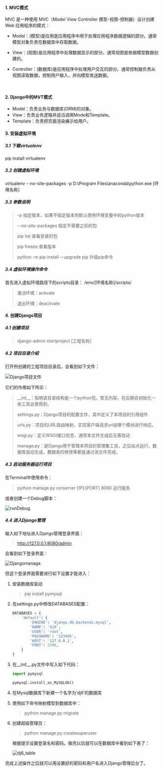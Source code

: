 #### 1. MVC模式

MVC 是一种使用 MVC（Model View Controller 模型-视图-控制器）设计创建 Web 应用程序的模式：

+ Model：(模型)是应用是应用程序中用于处理应用程序数据逻辑的部分。通常模型对象负责在数据库中存取数据。

+ View：(视图)是应用程序中处理数据显示的部分。通常视图是依据模型数据创建的。

+ Controller：(数据库)是应用程序中处理用户交互的部分。通常控制器负责从视图读取数据，控制用户输入，并向模型发送数据。

  ​

#### 2. Django中的MVT模式

+ Model：负责业务与数据库(ORM)的对象。
+ View：负责业务逻辑并适当调用Mode和Template。
+ Template：负责把页面渲染展示给用户。




#### 3. 安装虚拟环境

##### 3.1 下载virtualenv

pip install virtualenv

##### 3.2 创建虚拟环境

virtualenv --no-site-packages -p D:\Program Files\anaconda\python.exe [环境名称]

##### 3.3 参数说明

> -p 指定版本，如果不指定版本则默认使用环境变量中的python版本
>
> --no-site-packages 指定不需要之前的包
>
> pip list 查看安装的包
>
> pip freeze 查看版本
>
> python -m pip install --upgrade pip 升级pip命令

##### 3.4 虚拟环境操作命令

首先进入虚拟环境路径下的scripts目录： /env/[环境名称]/scripts/

> 激活环境：activate
>
> 退出环境：deactivate



#### 4. 创建Django项目

##### 4.1 创建项目

> django-admin startproject [工程名称]

##### 4.2 项目目录介绍

打开所创建的工程项目目录后，会看到如下文件：

![Django项目文件](E:\千锋上课\python课堂代码\第四阶段\day41\Django项目文件.jpg)

它们的作用如下所示：

>_\_int\_\_：指明该目录结构是一个python包，暂无内容，在后期会初始化一些工具会使用到。
>
>settings.py：Django项目的配置文件，其中定义了本项目的引用组件
>
>urls.py：项目的URL路由映射，实现客户端请求url由哪个模块进行响应。
>
>wsgi.py：定义WSGI接口信息，通常本文件生成后无需改动
>
>manage.py：是Django用于管理本项目的管理集工具，之后站点运行，数据库自动生成，数据表的修改等都是通过该文件完成。

##### 4.3 启动服务器运行项目

在Terminal中使用命令：

> python manage.py runserver  [IP]:[PORT] 8080	运行服务

或者创建一个Debug脚本：

![runDebug](E:\千锋上课\python课堂代码\第四阶段\day41\runDebug.jpg)

##### 4.4 进入Django管理

输入如下地址进入Django管理登录界面：

> http://127.0.0.1:8080/admin

会看到如下登录界面：

![Djangomanage](E:\千锋上课\python课堂代码\第四阶段\day41\Djangomanage.jpg)

但这个登录界面需要进行如下设置才能进入：

1. 安装数据库驱动

   > pip install pymysql


2. 在settings.py中修改DATABASES配置：

   ~~~python
   DATABASES = {
       'default': {
           'ENGINE': 'django.db.backends.mysql',
           'NAME': 'dj6',
           'USER': 'root',
           'PASSWORD': '123456',
           'HOST': '127.0.0.1',
           'PORT': 3306,
       }
   }
   ~~~



3. 在__init\_\_.py文件中写入如下代码：

   ~~~python
   import pymysql

   pymysql.install_as_MySQLdb()
   ~~~

4. 在Mysql数据库下新建一个名字为’dj6‘的数据库

5. 使用如下命令映射模型到数据库中：

   > python manage.py migrate

6. 创建超级管理员：

   > python manage.py createsuperuser

   根据提示设置登录名和密码。做完以后就可以在数据库中看到如下表了：

   ![dj6_table](E:\千锋上课\python课堂代码\第四阶段\day41\dj6_table.jpg)

完成上述操作之后就可以用设置好的密码和用户名进入Django管理后台了。